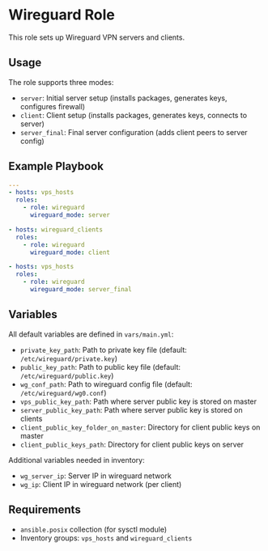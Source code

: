 # Wireguard Role

This role sets up Wireguard VPN servers and clients.

## Usage

The role supports three modes:
- `server`: Initial server setup (installs packages, generates keys, configures firewall)
- `client`: Client setup (installs packages, generates keys, connects to server)
- `server_final`: Final server configuration (adds client peers to server config)

## Example Playbook

```yaml
---
- hosts: vps_hosts
  roles:
    - role: wireguard
      wireguard_mode: server

- hosts: wireguard_clients  
  roles:
    - role: wireguard
      wireguard_mode: client

- hosts: vps_hosts
  roles:
    - role: wireguard
      wireguard_mode: server_final
```

## Variables

All default variables are defined in `vars/main.yml`:

- `private_key_path`: Path to private key file (default: `/etc/wireguard/private.key`)
- `public_key_path`: Path to public key file (default: `/etc/wireguard/public.key`)
- `wg_conf_path`: Path to wireguard config file (default: `/etc/wireguard/wg0.conf`)
- `vps_public_key_path`: Path where server public key is stored on master
- `server_public_key_path`: Path where server public key is stored on clients
- `client_public_key_folder_on_master`: Directory for client public keys on master
- `client_public_keys_path`: Directory for client public keys on server

Additional variables needed in inventory:
- `wg_server_ip`: Server IP in wireguard network
- `wg_ip`: Client IP in wireguard network (per client)

## Requirements

- `ansible.posix` collection (for sysctl module)
- Inventory groups: `vps_hosts` and `wireguard_clients`